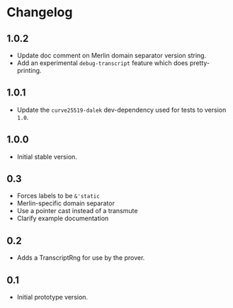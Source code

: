 # Changelog

## 1.0.2

* Update doc comment on Merlin domain separator version string.
* Add an experimental `debug-transcript` feature which does
  pretty-printing.

## 1.0.1

* Update the `curve25519-dalek` dev-dependency used for tests to version `1.0`.

## 1.0.0

* Initial stable version.

## 0.3

* Forces labels to be `&'static`
* Merlin-specific domain separator
* Use a pointer cast instead of a transmute
* Clarify example documentation

## 0.2

* Adds a TranscriptRng for use by the prover.

## 0.1

* Initial prototype version.

